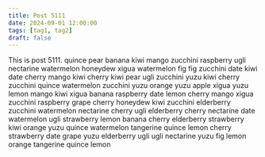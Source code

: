 ```yaml
---
title: Post 5111
date: 2024-09-01 12:00:00
tags: [tag1, tag2]
draft: false
---
```

This is post 5111.
quince
pear
banana
kiwi
mango
zucchini
raspberry
ugli
nectarine
watermelon
honeydew
xigua
watermelon
fig
fig
zucchini
date
kiwi
date
cherry
mango
kiwi
cherry
kiwi
pear
ugli
zucchini
yuzu
kiwi
cherry
zucchini
quince
watermelon
zucchini
yuzu
orange
yuzu
apple
xigua
yuzu
lemon
mango
kiwi
xigua
banana
raspberry
date
lemon
cherry
mango
xigua
zucchini
raspberry
grape
cherry
honeydew
kiwi
zucchini
elderberry
zucchini
watermelon
nectarine
cherry
ugli
elderberry
cherry
nectarine
date
watermelon
ugli
strawberry
lemon
banana
cherry
elderberry
strawberry
kiwi
orange
yuzu
quince
watermelon
tangerine
quince
lemon
cherry
strawberry
date
grape
yuzu
elderberry
ugli
ugli
nectarine
yuzu
fig
lemon
orange
tangerine
quince
lemon
